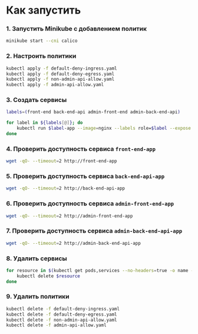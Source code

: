 # Как запустить

### 1. Запустить Minikube с добавлением политик
```bash
minikube start --cni calico
```

### 2. Настроить политики
```bash
kubectl apply -f default-deny-ingress.yaml
kubectl apply -f default-deny-egress.yaml
kubectl apply -f non-admin-api-allow.yaml
kubectl apply -f admin-api-allow.yaml
```

### 3. Создать сервисы
```bash
labels=(front-end back-end-api admin-front-end admin-back-end-api)

for label in ${labels[@]}; do
    kubectl run $label-app --image=nginx --labels role=$label --expose --port 80 
done
```

### 4. Проверить доступность сервиса `front-end-app`
```bash
wget -qO- --timeout=2 http://front-end-app
```
### 5. Проверить доступность сервиса `back-end-api-app`
```bash
wget -qO- --timeout=2 http://back-end-api-app
```
### 6. Проверить доступность сервиса `admin-front-end-app`
```bash
wget -qO- --timeout=2 http://admin-front-end-app
```
### 7. Проверить доступность сервиса `admin-back-end-api-app`
```bash
wget -qO- --timeout=2 http://admin-back-end-api-app
```
### 8. Удалить сервисы
```bash
for resource in $(kubectl get pods,services --no-headers=true -o name --field-selector=metadata.name!=kubernetes); do
    kubectl delete $resource
done
```

### 9. Удалить политики
```bash
kubectl delete -f default-deny-ingress.yaml
kubectl delete -f default-deny-egress.yaml
kubectl delete -f non-admin-api-allow.yaml
kubectl delete -f admin-api-allow.yaml
```